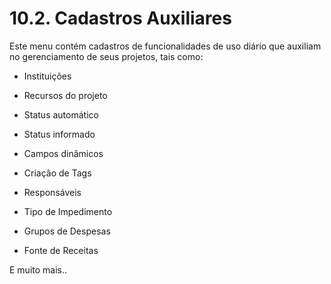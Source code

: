 # 10.2. Cadastros Auxiliares

Este menu contém cadastros de funcionalidades de uso diário que auxiliam no gerenciamento de seus projetos, tais como:

- Instituições

- Recursos do projeto

- Status automático

- Status informado

- Campos dinâmicos

- Criação de Tags

- Responsáveis

- Tipo de Impedimento 

- Grupos de Despesas

- Fonte de Receitas

E muito mais..


